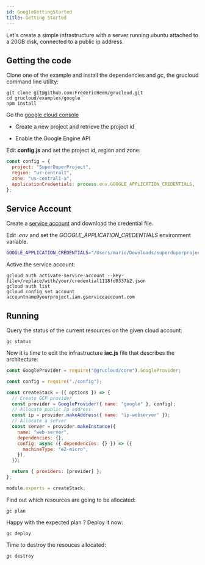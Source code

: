 ```yaml
---
id: GoogleGettingStarted
title: Getting Started
---
```


Let's create a simple infrastructure with a server running ubuntu attached to a 20GB disk, connected to a public ip address.

## Getting the code

Clone one of the example and install the dependencies and _gc_, the grucloud command line utility:

```
git clone git@github.com:FredericHeem/grucloud.git
cd grucloud/examples/google
npm install
```

Go the [google cloud console](https://console.cloud.google.com/home/dashboard)

- Create a new project and retrieve the project id

- Enable the Google Engine API

Edit **config.js** and set the project id, region and zone:

```js
const config = {
  project: "SuperDuperProject",
  region: "us-central1",
  zone: "us-central1-a",
  applicationCredentials: process.env.GOOGLE_APPLICATION_CREDENTIALS,
};
```

## Service Account

Create a [service account](https://cloud.google.com/iam/docs/creating-managing-service-accounts) and download the credential file.

Edit _.env_ and set the _GOOGLE_APPLICATION_CREDENTIALS_ environment variable.

```bash
GOOGLE_APPLICATION_CREDENTIALS="/Users/mario/Downloads/superduperproject-605f4eb1b929.json"
```

Active the service account:

    gcloud auth activate-service-account --key-file=/replace/with/your/credential1118fd0337b2.json
    gcloud auth list
    gcloud config set account accountname@yourproject.iam.gserviceaccount.com

## Running

Query the status of the current resources on the given cloud account:

    gc status

Now it is time to edit the infrastructure **iac.js** file that describes the architecture:

```js
const GoogleProvider = require("@grucloud/core").GoogleProvider;

const config = require("./config");

const createStack = ({ options }) => {
  // Create GCP provider
  const provider = GoogleProvider({ name: "google" }, config);
  // Allocate public Ip address
  const ip = provider.makeAddress({ name: "ip-webserver" });
  // Allocate a server
  const server = provider.makeInstance({
    name: "web-server",
    dependencies: {},
    config: async ({ dependencies: {} }) => ({
      machineType: "e2-micro",
    }),
  });

  return { providers: [provider] };
};

module.exports = createStack;
```

Find out which resources are going to be allocated:

    gc plan

Happy with the expected plan ? Deploy it now:

    gc deploy

Time to destroy the resouces allocated:

    gc destroy

